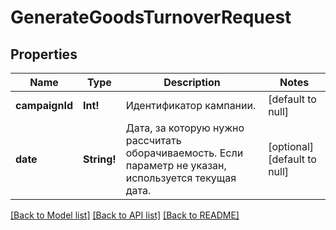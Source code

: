 # GenerateGoodsTurnoverRequest

## Properties
Name | Type | Description | Notes
------------ | ------------- | ------------- | -------------
**campaignId** | **Int!** | Идентификатор кампании. | [default to null]
**date** | **String!** | Дата, за которую нужно рассчитать оборачиваемость. Если параметр не указан, используется текущая дата. | [optional] [default to null]

[[Back to Model list]](../README.md#documentation-for-models) [[Back to API list]](../README.md#documentation-for-api-endpoints) [[Back to README]](../README.md)


